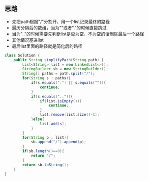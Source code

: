 ## 思路
- 先把path根据"/"分割开，用一个list记录最终的路径
- 遍历分隔后的数组，当为""或者"."的时候直接跳过
- 当为".."的时候需要先判断list是否为空，不为空的话删除最后一个路径
- 其他情况塞进list
- 最后list里面的路径就是简化后的路径

```java
class Solution {
    public String simplifyPath(String path) {
        List<String> list = new LinkedList<>();
        StringBuilder sb = new StringBuilder();
        String[] paths = path.split("/");
        for(String s : paths){
            if(s.equals(".") || s.equals("")){
                continue;
            }
            if(s.equals("..")){
                if(list.isEmpty()){
                    continue;
                }
                list.remove(list.size()-1);
            }else{
                list.add(s);
            }
        }
        for(String p : list){
            sb.append("/").append(p);
        }
        if(sb.length()==0){
            return "/";
        }
        return sb.toString();
    }
}
```